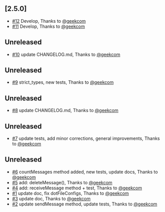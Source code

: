 <!-- changelog-linker -->

<!-- dumped content start -->

## [2.5.0]

- [#12] Develop, Thanks to [@geekcom]
- [#11] Develop, Thanks to [@geekcom]

<!-- dumped content end -->

<!-- dumped content start -->

## Unreleased

- [#10] update CHANGELOG.md, Thanks to [@geekcom]

<!-- dumped content end -->

<!-- dumped content start -->

## Unreleased

- [#9] strict_types, new tests, Thanks to [@geekcom]

<!-- dumped content end -->

<!-- dumped content start -->

## Unreleased

- [#8] update CHANGELOG.md, Thanks to [@geekcom]

<!-- dumped content end -->

<!-- dumped content start -->

## Unreleased

- [#7] update tests, add minor corrections, general improvements, Thanks to [@geekcom]

<!-- dumped content end -->

<!-- dumped content start -->

## Unreleased

- [#6] countMessages method added, new tests, update docs, Thanks to [@geekcom]
- [#5] add: deleteMessage(), Thanks to [@geekcom]
- [#4] add: receiveMessage method + test, Thanks to [@geekcom]
- [#1] update doc, fix dotFileConfigs, Thanks to [@geekcom]
- [#3] update doc, Thanks to [@geekcom]
- [#2] update sendMessage method, update tests, Thanks to [@geekcom]

<!-- dumped content end -->
[#6]: https://github.com/geekcom/felicio/pull/6
[#5]: https://github.com/geekcom/felicio/pull/5
[#4]: https://github.com/geekcom/felicio/pull/4
[#3]: https://github.com/geekcom/felicio/pull/3
[#2]: https://github.com/geekcom/felicio/pull/2
[#1]: https://github.com/geekcom/felicio/pull/1
[@geekcom]: https://github.com/geekcom
[#7]: https://github.com/geekcom/felicio/pull/7
[#8]: https://github.com/geekcom/felicio/pull/8
[#9]: https://github.com/geekcom/felicio/pull/9
[#10]: https://github.com/geekcom/felicio/pull/10
[#12]: https://github.com/geekcom/felicio/pull/12
[#11]: https://github.com/geekcom/felicio/pull/11